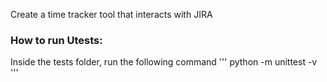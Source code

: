Create a time tracker tool that interacts with JIRA

### How to run Utests:
Inside the tests folder, run the following command
'''
python -m unittest -v
'''
